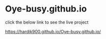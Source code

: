 # Oye-busy.github.io
click the below link to see the live project

https://hardik900.github.io/Oye-busy.github.io/
